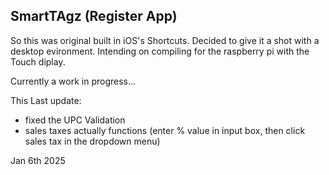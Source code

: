 SmartTAgz (Register App)
---

So this was original built in iOS's Shortcuts. Decided to give it a shot with a desktop evironment. Intending on compiling for the raspberry pi with the Touch diplay. 

Currently a work in progress...


This Last update:

- fixed the UPC Validation
- sales taxes actually functions (enter % value in input box, then click sales tax in the dropdown menu)

Jan 6th 2025
